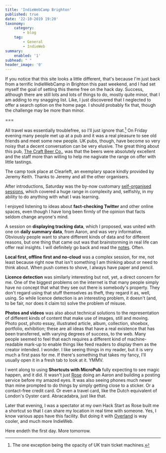 ```yaml
---
title: 'IndieWebCamp Brighton'
published: true
date: '22-10-2019 19:20'
taxonomy:
    category:
        - blog
    tag:
        - General
        - IndieWeb
summary:
    enabled: '1'
subhead: " "
header_image: '0'
--- 
```


If you notice that this site looks a little different, that's because I'm just back from a terrific IndieWebCamp in Brighton this past weekend, and I had set myself the goal of setting this theme free on the hack day. Success, although there are still lots and lots of things to do, mostly quite minor, that I am adding to my snagging list. Like, I just discovered that I neglected to offer a search option on the home page. I should probably fix that, though the challenge may be more than minor.

===

All travel was essentially troublefree, so I'll just ignore that.[^1] On Friday evening many people met up at a pub and it was a real pleasure to see old friends and meet some new people. UK pubs, though, have become so very noisy that a decent conversation can be very elusive. The great thing about this pub, [The Craft Beer Co.](https://www.thecraftbeerco.com/brighton), was that the beers were absolutely excellent and the staff more than willing to help me nagivate the range on offer with little tastings.

The camp took place at Clearleft, an exemplary space kindly provided by Jeremy Keith. Thanks to Jeremy and all the other organisers.

After introductions, Saturday was the by-now customary [self-organised sessions](https://indieweb.org/2019/Brighton/Schedule), which covered a huge range in complexity and, selfishly, in my ability to do anything with what I was learning.

I enjoyed listening to ideas about **fact-checking Twitter** and other online spaces, even though I have long been firmly of the opinion that facts seldom change anyone's mind.

A session on **displaying tracking data**, which I proposed, was united with one on **daily summary data**, from Aaron, and was very informative. Obviously people want to share different kinds of data and for different reasons, but one thing that came out was that brainstorming in real life can offer real insights. I will definitely go back and read the [notes](https://indieweb.org/2019/Brighton/display). Often.

**Local first, offline first and no-cloud** was a complex session, for me, not least because right now that isn't something I am thinking about or need to think about. When push comes to shove, I always have paper and pencil.

**Licence detection** was similarly interesting but not, yet, a direct concern for me. One of the biggest problems on the internet is that many people simply have no concept that what they see out there is somebody's property. They don't regard using that stuff themselves as theft, they regard it as, well, using. So while licence detection is an interesting problem, it doesn't (and, to be fair, nor does it claim to) solve the problem of misuse.

**Photos and videos** was also about technical solutions to the representation of different kinds of content that make use of images, still and moving. Photo post, photo essay, illustrated article, album, collection, shoebox,  portfolio, exhibition; these are all ideas that have a real existence that has been transferred, with varying degrees of success, to the web. Many people seemed to feel that each requires a different kind of machine-readable mark-up to enable things like feed readers to display them as the creator intended. I wonder. I like seeing things in my reader, but it is very much a first pass for me. If there's something that takes my fancy, I'll usually open it in a fresh tab to look at it. YMMV.

I went along to using **Shortcuts with MicroPub** fully expecting to see magic happen, and it did. It wasn't just [Rose](https://rosemaryorchard.com/) doing an Aaron and building a posting service before my amazed eyes. It was also seeing phones much newer than mine prompted to do things by simply getting close to a sticker. Or a contact-free credit card. Or even a travel card, like the Dutch equivalent of London's Oyster card. Abracadabra, just like that.

Later that evening, I was a spectator at my own Hack Start as Rose built me a shortcut so that I can share my location in real time with someone. Yes, I know various apps have this facility. But doing it with [Overland](https://github.com/aaronpk/Overland-iOS) is way cooler, and much more IndieWeb.

Here endeth the first day. More tomorrow.

[^1]: The one exception being the opacity of UK train ticket machines.
